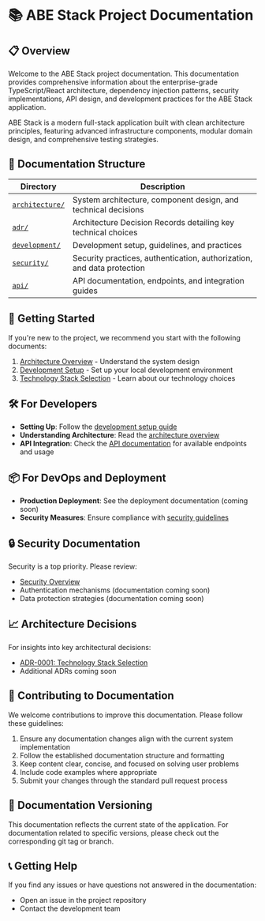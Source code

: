 # 📚 ABE Stack Project Documentation

## 📋 Overview

Welcome to the ABE Stack project documentation. This documentation provides comprehensive information about the enterprise-grade TypeScript/React architecture, dependency injection patterns, security implementations, API design, and development practices for the ABE Stack application.

ABE Stack is a modern full-stack application built with clean architecture principles, featuring advanced infrastructure components, modular domain design, and comprehensive testing strategies.

## 📂 Documentation Structure

| Directory                          | Description                                                            |
| ---------------------------------- | ---------------------------------------------------------------------- |
| [`architecture/`](./architecture/) | System architecture, component design, and technical decisions         |
| [`adr/`](./adr/)                   | Architecture Decision Records detailing key technical choices          |
| [`development/`](./development/)   | Development setup, guidelines, and practices                           |
| [`security/`](./security/)         | Security practices, authentication, authorization, and data protection |
| [`api/`](./api/)                   | API documentation, endpoints, and integration guides                   |

## 🚀 Getting Started

If you're new to the project, we recommend you start with the following documents:

1. [Architecture Overview](./architecture/overview.md) - Understand the system design
2. [Development Setup](./development/setup.md) - Set up your local development environment
3. [Technology Stack Selection](./adr/0001-tech-stack-selection.md) - Learn about our technology choices

## 🛠️ For Developers

- **Setting Up**: Follow the [development setup guide](./development/setup.md)
- **Understanding Architecture**: Read the [architecture overview](./architecture/overview.md)
- **API Integration**: Check the [API documentation](./api/overview.md) for available endpoints and usage

## 📦 For DevOps and Deployment

- **Production Deployment**: See the deployment documentation (coming soon)
- **Security Measures**: Ensure compliance with [security guidelines](./security/overview.md)

## 🔒 Security Documentation

Security is a top priority. Please review:

- [Security Overview](./security/overview.md)
- Authentication mechanisms (documentation coming soon)
- Data protection strategies (documentation coming soon)

## 📈 Architecture Decisions

For insights into key architectural decisions:

- [ADR-0001: Technology Stack Selection](./adr/0001-tech-stack-selection.md)
- Additional ADRs coming soon

## 📝 Contributing to Documentation

We welcome contributions to improve this documentation. Please follow these guidelines:

1. Ensure any documentation changes align with the current system implementation
2. Follow the established documentation structure and formatting
3. Keep content clear, concise, and focused on solving user problems
4. Include code examples where appropriate
5. Submit your changes through the standard pull request process

## 🔄 Documentation Versioning

This documentation reflects the current state of the application. For documentation related to specific versions, please check out the corresponding git tag or branch.

## 📞 Getting Help

If you find any issues or have questions not answered in the documentation:

- Open an issue in the project repository
- Contact the development team
